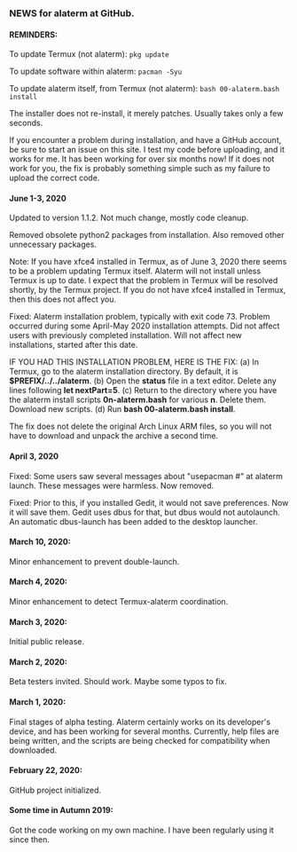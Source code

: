 ### NEWS for alaterm at GitHub.

#### REMINDERS:

To update Termux (not alaterm):  `pkg update`

To update software within alaterm:  `pacman -Syu`

To update alaterm itself, from Termux (not alaterm): `bash 00-alaterm.bash install`

The installer does not re-install, it merely patches. Usually takes only a few seconds.

If you encounter a problem during installation, and have a GitHub account,
be sure to start an issue on this site. I test my code before uploading,
and it works for me. It has been working for over six months now!
If it does not work for you, the fix is probably
something simple such as my failure to upload the correct code.

#### June 1-3, 2020

Updated to version 1.1.2. Not much change, mostly code cleanup.

Removed obsolete python2 packages from installation.
Also removed other unnecessary packages.

Note: If you have xfce4 installed in Termux, as of June 3, 2020
there seems to be a problem updating Termux itself.
Alaterm will not install unless Termux is up to date.
I expect that the problem in Termux will be resolved shortly, by the Termux project.
If you do not have xfce4 installed in Termux, then this does not affect you. 

Fixed: Alaterm installation problem, typically with exit code 73.
Problem occurred during some April-May 2020 installation attempts.
Did not affect users with previously completed installation.
Will not affect new installations, started after this date.

IF YOU HAD THIS INSTALLATION PROBLEM, HERE IS THE FIX:
(a) In Termux, go to the alaterm installation directory. By default, it is **$PREFIX/../../alaterm**.
(b) Open the **status** file in a text editor. Delete any lines following **let nextPart=5**.
(c) Return to the directory where you have the alaterm install scripts **0n-alaterm.bash** for various **n**.
Delete them. Download new scripts.
(d) Run **bash 00-alaterm.bash install**.

The fix does not delete the original Arch Linux ARM files, so
you will not have to download and unpack the archive a second time.

#### April 3, 2020

Fixed: Some users saw several messages about "usepacman #" at alaterm launch.
These messages were harmless. Now removed.

Fixed: Prior to this, if you installed Gedit, it would not save preferences.
Now it will save them. Gedit uses dbus for that, but dbus would not autolaunch.
An automatic dbus-launch has been added to the desktop launcher. 

#### March 10, 2020:

Minor enhancement to prevent double-launch.

#### March 4, 2020:

Minor enhancement to detect Termux-alaterm coordination.

#### March 3, 2020:

Initial public release.

#### March 2, 2020:

Beta testers invited. Should work. Maybe some typos to fix.

#### March 1, 2020:

Final stages of alpha testing. Alaterm certainly works on its developer's device,
and has been working for several months. Currently, help files are being written,
and the scripts are being checked for compatibility when downloaded.

#### February 22, 2020:

GitHub project initialized.

#### Some time in Autumn 2019:

Got the code working on my own machine.
I have been regularly using it since then.
